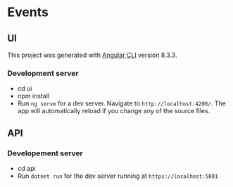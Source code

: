 # Events

## UI

This project was generated with [Angular CLI](https://github.com/angular/angular-cli) version 8.3.3.

### Development server

- cd ui
- npm install
- Run `ng serve` for a dev server. Navigate to `http://localhost:4200/`. The app will automatically reload if you change any of the source files.

## API

### Developement server

- cd api
- Run `dotnet run` for the dev server running at `https://localhost:5001`

